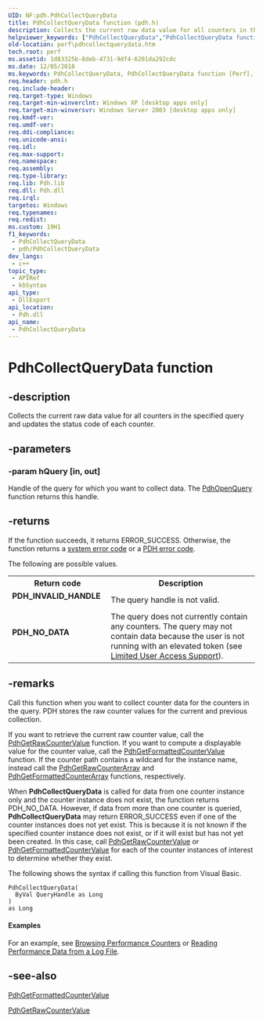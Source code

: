 ```yaml
---
UID: NF:pdh.PdhCollectQueryData
title: PdhCollectQueryData function (pdh.h)
description: Collects the current raw data value for all counters in the specified query and updates the status code of each counter.
helpviewer_keywords: ["PdhCollectQueryData","PdhCollectQueryData function [Perf]","_win32_pdhcollectquerydata","base.pdhcollectquerydata","pdh/PdhCollectQueryData","perf.pdhcollectquerydata"]
old-location: perf\pdhcollectquerydata.htm
tech.root: perf
ms.assetid: 1d83325b-8deb-4731-9df4-6201da292cdc
ms.date: 12/05/2018
ms.keywords: PdhCollectQueryData, PdhCollectQueryData function [Perf], _win32_pdhcollectquerydata, base.pdhcollectquerydata, pdh/PdhCollectQueryData, perf.pdhcollectquerydata
req.header: pdh.h
req.include-header: 
req.target-type: Windows
req.target-min-winverclnt: Windows XP [desktop apps only]
req.target-min-winversvr: Windows Server 2003 [desktop apps only]
req.kmdf-ver: 
req.umdf-ver: 
req.ddi-compliance: 
req.unicode-ansi: 
req.idl: 
req.max-support: 
req.namespace: 
req.assembly: 
req.type-library: 
req.lib: Pdh.lib
req.dll: Pdh.dll
req.irql: 
targetos: Windows
req.typenames: 
req.redist: 
ms.custom: 19H1
f1_keywords:
 - PdhCollectQueryData
 - pdh/PdhCollectQueryData
dev_langs:
 - c++
topic_type:
 - APIRef
 - kbSyntax
api_type:
 - DllExport
api_location:
 - Pdh.dll
api_name:
 - PdhCollectQueryData
---
```


# PdhCollectQueryData function


## -description

Collects the current raw data value for all counters in the specified query and updates the status code of each counter.

## -parameters

### -param hQuery [in, out]

Handle of the query for which you want to collect data. The <a href="/windows/desktop/api/pdh/nf-pdh-pdhopenquerya">PdhOpenQuery</a> function returns this handle.

## -returns

If the function succeeds, it returns ERROR_SUCCESS. Otherwise, the function returns a 
<a href="/windows/desktop/Debug/system-error-codes">system error code</a> or a 
<a href="/windows/desktop/PerfCtrs/pdh-error-codes">PDH error code</a>.
						
					


The following are possible values.



<table>
<tr>
<th>Return code</th>
<th>Description</th>
</tr>
<tr>
<td width="40%">
<dl>
<dt><b>PDH_INVALID_HANDLE</b></dt>
</dl>
</td>
<td width="60%">
The query handle is not valid.

</td>
</tr>
<tr>
<td width="40%">
<dl>
<dt><b>PDH_NO_DATA</b></dt>
</dl>
</td>
<td width="60%">
The query does not currently contain any counters. The query may not contain data because the user is not running with an elevated token (see <a href="/windows/desktop/PerfCtrs/limited-user-access-support">Limited User Access Support</a>).

</td>
</tr>
</table>

## -remarks

Call this function when you want to collect counter data for the counters in the query. PDH stores the raw counter values for the current and previous collection. 

If you want to retrieve the current raw counter value, call the <a href="/windows/desktop/api/pdh/nf-pdh-pdhgetrawcountervalue">PdhGetRawCounterValue</a> function. If you want to compute a displayable value for the counter value, call the <a href="/windows/desktop/api/pdh/nf-pdh-pdhgetformattedcountervalue">PdhGetFormattedCounterValue</a> function. If the counter path contains a wildcard for the instance name, instead call the <a href="/windows/desktop/api/pdh/nf-pdh-pdhgetrawcounterarraya">PdhGetRawCounterArray</a> and <a href="/windows/desktop/api/pdh/nf-pdh-pdhgetformattedcounterarraya">PdhGetFormattedCounterArray</a> functions, respectively.

When 
<b>PdhCollectQueryData</b> is called for data from one counter instance only and the counter instance does not exist, the function returns PDH_NO_DATA. However, if data from more than one counter is queried, 
<b>PdhCollectQueryData</b> may return ERROR_SUCCESS even if one of the counter instances does not yet exist. This is because it is not known if the specified counter instance does not exist, or if it will exist but has not yet been created. In this case, call 
<a href="/windows/desktop/api/pdh/nf-pdh-pdhgetrawcountervalue">PdhGetRawCounterValue</a> or 
<a href="/windows/desktop/api/pdh/nf-pdh-pdhgetformattedcountervalue">PdhGetFormattedCounterValue</a> for each of the counter instances of interest to determine whether they exist.

The following shows the syntax if calling this function from Visual Basic.


``` syntax
PdhCollectQueryData(
  ByVal QueryHandle as Long  
)
as Long
```




#### Examples

For an example, see 
<a href="/windows/desktop/PerfCtrs/browsing-performance-counters">Browsing Performance Counters</a> or 
<a href="/windows/desktop/PerfCtrs/reading-performance-data-from-a-log-file">Reading Performance Data from a Log File</a>.

<div class="code"></div>

## -see-also

<a href="/windows/desktop/api/pdh/nf-pdh-pdhgetformattedcountervalue">PdhGetFormattedCounterValue</a>



<a href="/windows/desktop/api/pdh/nf-pdh-pdhgetrawcountervalue">PdhGetRawCounterValue</a>
